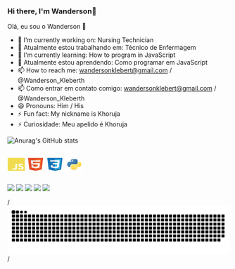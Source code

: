 ### Hi there, I'm Wanderson👋
Olá, eu sou o Wanderson 👋

- 🔭 I’m currently working on: Nursing Technician
- 🔭 Atualmente estou trabalhando em: Técnico de Enfermagem
- 🌱 I'm currently learning: How to program in JavaScript
- 🌱 Atualmente estou aprendendo: Como programar em JavaScript
- 📫 How to reach me: wandersonklebert@gmail.com / @Wanderson_Kleberth
- 📫 Como entrar em contato comigo: wandersonklebert@gmail.com / @Wanderson_Kleberth
- 😄 Pronouns: Him / His
- ⚡ Fun fact: My nickname is Khoruja
- ⚡ Curiosidade: Meu apelido é Khoruja
 
 ![Anurag's GitHub stats](https://github-readme-stats.vercel.app/api?username=WandersonKleberth&show_icons=true&theme=transparent)
  
  <div style="display: inline_block"><br>
    <img align="center" alt="Khoruja-Js" height="30" width="40" src="https://raw.githubusercontent.com/devicons/devicon/master/icons/javascript/javascript-plain.svg">
    <img align="center" alt="Khoruja-HTML" height="30" width="40" src="https://raw.githubusercontent.com/devicons/devicon/master/icons/html5/html5-original.svg">
    <img align="center" alt="Khoruja-CSS" height="30" width="40" src="https://raw.githubusercontent.com/devicons/devicon/master/icons/css3/css3-original.svg">
    <img align="center" alt="Khoruja-Python" height="30" width="40" src="https://raw.githubusercontent.com/devicons/devicon/master/icons/python/python-original.svg">
  </div>
  
  ##
 
<div> 
  <a href="https://instagram.com/Wanderson_Kleberth" target="_blank"><img src="https://img.shields.io/badge/-Instagram-%23E4405F?style=for-the-badge&logo=instagram&logoColor=white" target="_blank"></a>
 	<a href="https://www.twitch.tv/" target="_blank"><img src="https://img.shields.io/badge/Twitch-9146FF?style=for-the-badge&logo=twitch&logoColor=white" target="_blank"></a>
 <a href="https://discord.gg/229052006516391936" target="_blank"><img src="https://img.shields.io/badge/Discord-7289DA?style=for-the-badge&logo=discord&logoColor=white" target="_blank"></a> 
  <a href = "mailto:wandersonklebert@gmail.com"><img src="https://img.shields.io/badge/-Gmail-%23333?style=for-the-badge&logo=gmail&logoColor=white" target="_blank"></a>
  <a href="https://www.linkedin.com/in/" target="_blank"><img src="https://img.shields.io/badge/-LinkedIn-%230077B5?style=for-the-badge&logo=linkedin&logoColor=white" target="_blank"></a> 
 
 /*![Snake animation](https://github.com/ellen2121/ellen2121/blob/output/github-contribution-grid-snake.svg)*/
 
</div>
